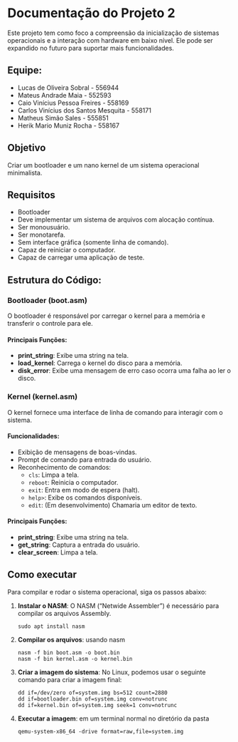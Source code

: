 # Documentação do Projeto 2

Este projeto tem como foco a compreensão da inicialização de sistemas operacionais e a interação com hardware em baixo nível. Ele pode ser expandido no futuro para suportar mais funcionalidades.

## Equipe:

* Lucas de Oliveira Sobral - 556944
* Mateus Andrade Maia - 552593
* Caio Vinícius Pessoa Freires - 558169
* Carlos Vinícius dos Santos Mesquita - 558171
* Matheus Simão Sales - 555851
* Herik Mario Muniz Rocha - 558167

## Objetivo

Criar um bootloader e um nano kernel de um sistema operacional minimalista.

## Requisitos

* Bootloader
* Deve implementar um sistema de arquivos com alocação contínua.
* Ser monousuário.
* Ser monotarefa.
* Sem interface gráfica (somente linha de comando).
* Capaz de reiniciar o computador.
* Capaz de carregar uma aplicação de teste.

## Estrutura do Código:

### Bootloader (boot.asm)

O bootloader é responsável por carregar o kernel para a memória e transferir o controle para ele.

#### Principais Funções:

* **print_string**: Exibe uma string na tela.
* **load_kernel**: Carrega o kernel do disco para a memória.
* **disk_error**: Exibe uma mensagem de erro caso ocorra uma falha ao ler o disco.

### Kernel (kernel.asm)

O kernel fornece uma interface de linha de comando para interagir com o sistema.

#### Funcionalidades:

* Exibição de mensagens de boas-vindas.
* Prompt de comando para entrada do usuário.
* Reconhecimento de comandos:
  * `cls`: Limpa a tela.
  * `reboot`: Reinicia o computador.
  * `exit`: Entra em modo de espera (halt).
  * `help>`: Exibe os comandos disponíveis.
  * `edit`: (Em desenvolvimento) Chamaria um editor de texto.

#### Principais Funções:

* **print_string**: Exibe uma string na tela.
* **get_string**: Captura a entrada do usuário.
* **clear_screen**: Limpa a tela.

## Como executar

Para compilar e rodar o sistema operacional, siga os passos abaixo:

1. **Instalar o NASM**: O NASM (“Netwide Assembler”) é necessário para compilar os arquivos Assembly.

   ```
   sudo apt install nasm
   ```
2. **Compilar os arquivos**: usando nasm

   ```
   nasm -f bin boot.asm -o boot.bin
   nasm -f bin kernel.asm -o kernel.bin
   ```
3. **Criar a imagem do sistema**: No Linux, podemos usar o seguinte comando para criar a imagem final:

   ```
   dd if=/dev/zero of=system.img bs=512 count=2880
   dd if=bootloader.bin of=system.img conv=notrunc
   dd if=kernel.bin of=system.img seek=1 conv=notrunc
   ```
4. **Executar a imagem**: em um terminal normal no diretório da pasta

   ```
   qemu-system-x86_64 -drive format=raw,file=system.img
   ```
